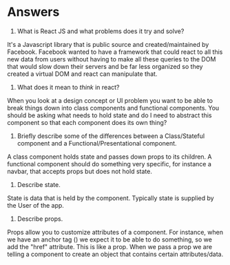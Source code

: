 # Answers

1.  What is React JS and what problems does it try and solve?

It's a Javascript library that is public source and created/maintained by Facebook. Facebook wanted to have a framework that could react to all this new data from users without having to make all these queries to the DOM that would slow down their servers and be far less organized so they created a virtual DOM and react can manipulate that.

1.  What does it mean to _think_ in react?

When you look at a design concept or UI problem you want to be able to break things down into class components and functional components. You should be asking what needs to hold state and do I need to abstract this component so that each component does its own thing?

1.  Briefly describe some of the differences between a Class/Stateful component and a Functional/Presentational component.

A class component holds state and passes down props to its children. A functional component should do something very specific, for instance a navbar, that accepts props but does not hold state.

1.  Describe state.

State is data that is held by the component. Typically state is supplied by the User of the app.

1.  Describe props.

Props allow you to customize attributes of a component. For instance, when we have an anchor tag (<a></a>) we expect it to be able to do something, so we add the "href" attribute. This is like a prop. When we pass a prop we are telling a component to create an object that contains certain attributes/data.
